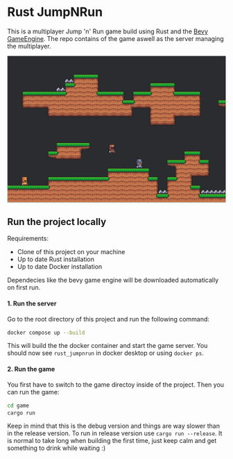 # Rust JumpNRun
This is a multiplayer Jump 'n' Run game build using Rust and the [Bevy GameEngine](https://bevyengine.org).
The repo contains of the game aswell as the server managing the multiplayer.

![multiplayer.png](./screenshots/Multiplayer.png)

## Run the project locally

Requirements:
* Clone of this project on your machine
* Up to date Rust installation
* Up to date Docker installation

Dependecies like the bevy game engine will be downloaded automatically on first run.

#### 1. Run the server
Go to the root directory of this project and run the following command:
``` bash
docker compose up --build
```
This will build the the docker container and start the game server. You should now see `rust_jumpnrun` in docker desktop or using `docker ps`.

#### 2. Run the game
You first have to switch to the game directoy inside of the project. Then you can run the game:
``` bash
cd game
cargo run
```
Keep in mind that this is the debug version and things are way slower than in the release version. To run in release version use `cargo run --release`.
It is normal to take long when building the first time, just keep calm and get something to drink while waiting :)
